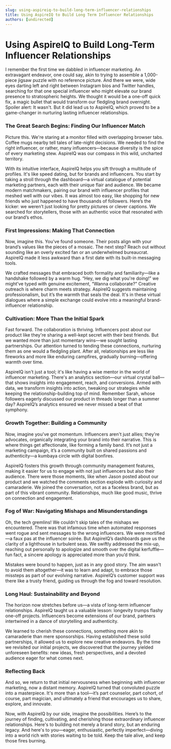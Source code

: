 ```yaml
---
slug: using-aspireiq-to-build-long-term-influencer-relationships
title: Using AspireIQ to Build Long Term Influencer Relationships
authors: [undirected]
---
```



# Using AspireIQ to Build Long-Term Influencer Relationships

I remember the first time we dabbled in influencer marketing. An extravagant endeavor, one could say, akin to trying to assemble a 1,000-piece jigsaw puzzle with no reference picture. And there we were, wide eyes darting left and right between Instagram bios and Twitter handles, searching for that one special influencer who might elevate our brand presence to stratospheric heights. We thought it would be a one-off quick fix, a magic bullet that would transform our fledgling brand overnight. Spoiler alert: It wasn't. But it did lead us to AspireIQ, which proved to be a game-changer in nurturing lasting influencer relationships.

### The Great Search Begins: Finding Our Influencer Match

Picture this. We're staring at a monitor filled with overlapping browser tabs. Coffee mugs nearby tell tales of late-night decisions. We needed to find the right influencer, or rather, many influencers—because diversity is the spice of every marketing stew. AspireIQ was our compass in this wild, uncharted territory. 

With its intuitive interface, AspireIQ helps you sift through a multitude of profiles. It's like speed dating, but for brands and influencers. You start by taking a stroll through the dashboard—a virtual catalogue of potential marketing partners, each with their unique flair and audience. We became modern matchmakers, pairing our brand with influencer profiles that meshed well with our vibes. It was almost too easy, like shopping for new friends who just happened to have thousands of followers. Here’s the kicker: we weren’t just looking for pretty pictures or clever captions. We searched for storytellers, those with an authentic voice that resonated with our brand’s ethos. 

### First Impressions: Making That Connection

Now, imagine this. You've found someone. Their posts align with your brand’s values like the pieces of a mosaic. The next step? Reach out without sounding like an overly excited fan or an underwhelmed bureaucrat. AspireIQ made it less awkward than a first date with its built-in messaging tools. 

We crafted messages that embraced both formality and familiarity—like a handshake followed by a warm hug. “Hey, we dig what you're doing!” we might’ve typed with genuine excitement, “Wanna collaborate?” Creative outreach is where charm meets strategy. AspireIQ suggests maintaining professionalism, but it’s the warmth that seals the deal. It's in these virtual dialogues where a simple exchange could evolve into a meaningful brand-influencer relationship.

### Cultivation: More Than the Initial Spark

Fast forward. The collaboration is thriving. Influencers post about our product like they're sharing a well-kept secret with their best friends. But we wanted more than just momentary wins—we sought lasting partnerships. Our attention turned to tending these connections, nurturing them as one would a fledgling plant. After all, relationships are less like fireworks and more like enduring campfires, gradually burning—offering warmth over time.

AspireIQ isn't just a tool; it's like having a wise mentor in the world of influencer marketing. There's an analytics section—our virtual crystal ball—that shows insights into engagement, reach, and conversions. Armed with data, we transform insights into action, tweaking our strategies while keeping the relationship-building top of mind. Remember Sarah, whose followers eagerly discussed our product in threads longer than a summer day? AspireIQ’s analytics ensured we never missed a beat of that symphony.

### Growth Together: Building a Community

Now, imagine you've got momentum. Influencers aren't just allies; they're advocates, organically integrating your brand into their narrative. This is where things get affectionate, like forming a family band. It’s not just a marketing campaign, it’s a community built on shared passions and authenticity—a kumbaya circle with digital bonfires.

AspireIQ fosters this growth through community management features, making it easier for us to engage with not just influencers but also their audience. There were those moments, like when Jason posted about our product and we watched the comments section explode with curiosity and camaraderie. We joined the conversation, not as a faceless brand, but as part of this vibrant community. Relationships, much like good music, thrive on connection and engagement.

### Fog of War: Navigating Mishaps and Misunderstandings

Oh, the tech gremlins! We couldn't skip tales of the mishaps we encountered. There was that infamous time when automated responses went rogue and sent messages to the wrong influencers. We were mortified—a faux pas at the influencer soirée. But AspireIQ’s dashboards gave us the clarity of a lighthouse in turbulent seas. We swiftly addressed the mix-up, reaching out personally to apologize and smooth over the digital kerfuffle—fun fact, a sincere apology is appreciated more than you’d think.

Mistakes were bound to happen, just as in any good story. The aim wasn't to avoid them altogether—it was to learn and adapt, to embrace those missteps as part of our evolving narrative. AspireIQ’s customer support was there like a trusty friend, guiding us through the fog and toward resolution.

### Long Haul: Sustainability and Beyond

The horizon now stretches before us—a vista of long-term influencer relationships. AspireIQ taught us a valuable lesson: longevity trumps flashy one-off projects. Influencers become extensions of our brand, partners intertwined in a dance of storytelling and authenticity. 

We learned to cherish these connections, something more akin to camaraderie than mere sponsorships. Having established these solid partnerships, it allowed us to explore new creative endeavors. By the time we revisited our initial projects, we discovered that the journey yielded unforeseen benefits: new ideas, fresh perspectives, and a devoted audience eager for what comes next.

### Reflecting Back

And so, we return to that initial nervousness when beginning with influencer marketing, now a distant memory. AspireIQ turned that convoluted puzzle into a masterpiece. It's more than a tool—it’s part counselor, part cohort, of course, part magician, and ultimately a friend that encourages us to share, explore, and innovate. 

Now, with AspireIQ by our side, imagine the possibilities. Here’s to the journey of finding, cultivating, and cherishing those extraordinary influencer relationships. Here's to building not merely a brand story, but an enduring legacy. And here's to you—eager, enthusiastic, perfectly imperfect—diving into a world rich with stories waiting to be told. Keep the tale alive, and keep those fires burning.